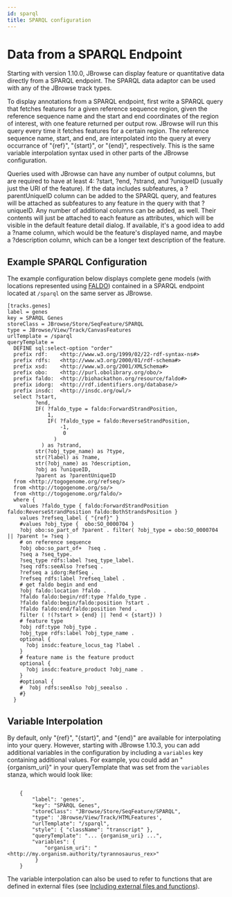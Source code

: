 ```yaml
---
id: sparql
title: SPARQL configuration
---
```


# Data from a SPARQL Endpoint

Starting with version 1.10.0, JBrowse can display feature or quantitative data
directly from a SPARQL endpoint. The SPARQL data adaptor can be used with any of
the JBrowse track types.

To display annotations from a SPARQL endpoint, first write a SPARQL query that
fetches features for a given reference sequence region, given the reference
sequence name and the start and end coordinates of the region of interest, with
one feature returned per output row. JBrowse will run this query every time it
fetches features for a certain region. The reference sequence name, start, and
end, are interpolated into the query at every occurrance of "{ref}", "{start}",
or "{end}", respectively. This is the same variable interpolation syntax used in
other parts of the JBrowse configuration.

Queries used with JBrowse can have any number of output columns, but are
required to have at least 4: ?start, ?end, ?strand, and ?uniqueID (usually just
the URI of the feature). If the data includes subfeatures, a ?parentUniqueID
column can be added to the SPARQL query, and features will be attached as
subfeatures to any feature in the query with that ?uniqueID. Any number of
additional columns can be added, as well. Their contents will just be attached
to each feature as attributes, which will be visible in the default feature
detail dialog. If available, it's a good idea to add a ?name column, which would
be the feature's displayed name, and maybe a ?description column, which can be a
longer text description of the feature.

## Example SPARQL Configuration

The example configuration below displays complete gene models (with locations
represented using [FALDO](https://github.com/JervenBolleman/FALDO)) contained in
a SPARQL endpoint located at `/sparql` on the same server as JBrowse.

    [tracks.genes]
    label = genes
    key = SPARQL Genes
    storeClass = JBrowse/Store/SeqFeature/SPARQL
    type = JBrowse/View/Track/CanvasFeatures
    urlTemplate = /sparql
    queryTemplate =
      DEFINE sql:select-option "order"
      prefix rdf:    <http://www.w3.org/1999/02/22-rdf-syntax-ns#>
      prefix rdfs:   <http://www.w3.org/2000/01/rdf-schema#>
      prefix xsd:    <http://www.w3.org/2001/XMLSchema#>
      prefix obo:    <http://purl.obolibrary.org/obo/>
      prefix faldo:  <http://biohackathon.org/resource/faldo#>
      prefix idorg:  <http://rdf.identifiers.org/database/>
      prefix insdc:  <http://insdc.org/owl/>
      select ?start,
             ?end,
             IF( ?faldo_type = faldo:ForwardStrandPosition,
                 1,
                 IF( ?faldo_type = faldo:ReverseStrandPosition,
                     -1,
                      0
                   )
               ) as ?strand,
             str(?obj_type_name) as ?type,
             str(?label) as ?name,
             str(?obj_name) as ?description,
             ?obj as ?uniqueID,
             ?parent as ?parentUniqueID
      from <http://togogenome.org/refseq/>
      from <http://togogenome.org/so/>
      from <http://togogenome.org/faldo/>
      where {
        values ?faldo_type { faldo:ForwardStrandPosition faldo:ReverseStrandPosition faldo:BothStrandsPosition }
        values ?refseq_label { "{ref}" }
        #values ?obj_type {  obo:SO_0000704 }
        ?obj obo:so_part_of ?parent . filter( ?obj_type = obo:SO_0000704 || ?parent != ?seq )
        # on reference sequence
        ?obj obo:so_part_of+  ?seq .
        ?seq a ?seq_type.
        ?seq_type rdfs:label ?seq_type_label.
        ?seq rdfs:seeAlso ?refseq .
        ?refseq a idorg:RefSeq .
        ?refseq rdfs:label ?refseq_label .
        # get faldo begin and end
        ?obj faldo:location ?faldo .
        ?faldo faldo:begin/rdf:type ?faldo_type .
        ?faldo faldo:begin/faldo:position ?start .
        ?faldo faldo:end/faldo:position ?end .
        filter ( !(?start > {end} || ?end < {start}) )
        # feature type
        ?obj rdf:type ?obj_type .
        ?obj_type rdfs:label ?obj_type_name .
        optional {
          ?obj insdc:feature_locus_tag ?label .
        }
        # feature name is the feature product
        optional {
          ?obj insdc:feature_product ?obj_name .
        }
        #optional {
        #  ?obj rdfs:seeAlso ?obj_seealso .
        #}
      }

## Variable Interpolation

By default, only "{ref}", "{start}", and "{end}" are available for interpolating
into your query. However, starting with JBrowse 1.10.3, you can add additional
variables in the configuration by including a `variables` key containing
additional values. For example, you could add an "{organism_uri}" in your
queryTemplate that was set from the `variables` stanza, which would look like:

```{.javascript}

    {
        "label": 'genes',
        "key": "SPARQL Genes",
        "storeClass": "JBrowse/Store/SeqFeature/SPARQL",
        "type": 'JBrowse/View/Track/HTMLFeatures',
        "urlTemplate": "/sparql",
        "style": { "className": "transcript" },
        "queryTemplate": "... {organism_uri} ...",
        "variables": {
            "organism_uri": "<http://my.organism.authority/tyrannosaurus_rex>"
         }
    }
```

The variable interpolation can also be used to refer to functions that are
defined in external files (see
[Including external files and functions](#including-external-files-and-functions-in-tracklistjson "wikilink")).

